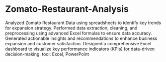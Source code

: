 # Zomato-Restaurant-Analysis
Analyzed Zomato Restaurant Data using spreadsheets to identify key trends for expansion strategy.
Performed data extraction, cleaning, and preprocessing using advanced Excel formulas to ensure data accuracy.
Generated actionable insights and recommendations to enhance business expansion and customer satisfaction.
Designed a comprehensive Excel dashboard to visualize key performance indicators (KPIs) for data-driven decision-making.
tool: Excel, PowerPoint
